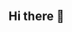 ## Hi there 👋

<!--
**cayalavumg/cayalavumg** is a ✨ _special_ ✨ repository because its `README.md` (this file) appears on your GitHub profile.

Here are some ideas to get you started:

- 🔭 I’m currently working on a Project management software
- 🌱 I’m currently learning how to code in React, node.js using MongoDB
- 👯 I’m looking to collaborate on a Project management software which will be including task management, and other stuff
- 🤔 I’m looking for help with MERN Stack development
- 💬 Ask me about some simple stuff, I am a novice in developing
- 📫 How to reach me: For the time being, I won't be able to get in touch with anyone
- 😄 Pronouns: He/Him
- ⚡ Fun fact: The world’s oldest cat lived to 38 years and three days old. Creme Puff was the oldest cat to ever live.
-->
